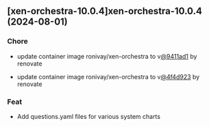 

## [xen-orchestra-10.0.4]xen-orchestra-10.0.4 (2024-08-01)

### Chore



- update container image ronivay/xen-orchestra to v[@9411ad1](https://github.com/9411ad1) by renovate

- update container image ronivay/xen-orchestra to v[@4f4d923](https://github.com/4f4d923) by renovate

### Feat



- Add questions.yaml files for various system charts